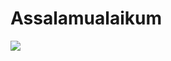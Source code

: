 # Assalamualaikum
<a href = "https://github.com/Nando35"><img src = "https://cardivo.vercel.app/api?name=Haii&description=Haruno,%20Bot%20WhatsApp%20multi%20device.%20Created%20by%20Nurutomo,%20BochilGaming,%20dan%20FadliDarmawan.&image=https://telegra.ph/file/383f1244646d768383cb8.jpg?cb=20200606024545&usqp=CAU&usqp=CAU&backgroundColor=%23ecf0f1&instagram=naando.io&github=Nando35&pattern=topography&colorPattern=%23eaeaea"/><a>
